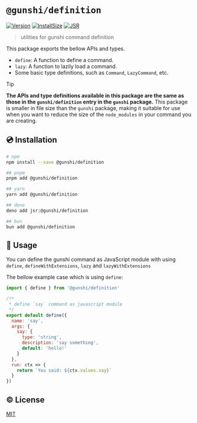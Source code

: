 # `@gunshi/definition`

[![Version][npm-version-src]][npm-version-href]
[![InstallSize][install-size-src]][install-size-src]
[![JSR][jsr-src]][jsr-href]

> utilities for gunshi command definition

This package exports the bellow APIs and types.

- `define`: A function to define a command.
- `lazy`: A function to lazily load a command.
- Some basic type definitions, such as `Command`, `LazyCommand`, etc.

<!-- eslint-disable markdown/no-missing-label-refs -->

> [!TIP]
> **The APIs and type definitions available in this package are the same as those in the `gunshi/definition` entry in the `gunshi` package.**
> This package is smaller in file size than the `gunshi` package, making it suitable for use when you want to reduce the size of the `node_modules` in your command you are creating.

<!-- eslint-enable markdown/no-missing-label-refs -->

## 💿 Installation

```sh
# npm
npm install --save @gunshi/definition

## pnpm
pnpm add @gunshi/definition

## yarn
yarn add @gunshi/definition

## deno
deno add jsr:@gunshi/definition

## bun
bun add @gunshi/definition
```

## 🚀 Usage

You can define the gunshi command as JavaScript module with using `define`, `defineWithExtensions`, `lazy` and `lazyWithExtensions`

The bellow example case which is using `define`:

```js
import { define } from '@gunshi/definition'

/**
 * define `say` command as javascript module
 */
export default define({
  name: 'say',
  args: {
    say: {
      type: 'string',
      description: 'say something',
      default: 'hello!'
    }
  },
  run: ctx => {
    return `You said: ${ctx.values.say}`
  }
})
```

## ©️ License

[MIT](http://opensource.org/licenses/MIT)

<!-- Badges -->

[npm-version-src]: https://img.shields.io/npm/v/@gunshi/definition?style=flat
[npm-version-href]: https://npmjs.com/package/@gunshi/definition@alpha
[jsr-src]: https://jsr.io/badges/@gunshi/definition
[jsr-href]: https://jsr.io/@gunshi/definition
[install-size-src]: https://pkg-size.dev/badge/install/23122
